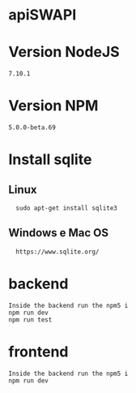 # apiSWAPI
  # Version NodeJS
    7.10.1
  # Version NPM
    5.0.0-beta.69
  # Install sqlite
  ## Linux
      sudo apt-get install sqlite3
  ## Windows e Mac OS
      https://www.sqlite.org/
  # backend
    Inside the backend run the npm5 i
    npm run dev
    npm run test
  # frontend
    Inside the backend run the npm5 i
    npm run dev
